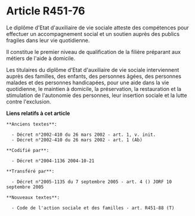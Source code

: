 # Article R451-76

Le diplôme d'Etat d'auxiliaire de vie sociale atteste des compétences pour effectuer un accompagnement social et un soutien
auprès des publics fragiles dans leur vie quotidienne.

Il constitue le premier niveau de qualification de la filière préparant aux métiers de l'aide à domicile.

Les titulaires du diplôme d'Etat d'auxiliaire de vie sociale interviennent auprès des familles, des enfants, des personnes
âgées, des personnes malades et des personnes handicapées, pour une aide dans la vie quotidienne, le maintien à domicile, la
préservation, la restauration et la stimulation de l'autonomie des personnes, leur insertion sociale et la lutte contre
l'exclusion.

**Liens relatifs à cet article**

	**Anciens textes**:

	  - Décret n°2002-410 du 26 mars 2002 - art. 1, v. init.
	  - Décret n°2002-410 du 26 mars 2002 - art. 1 (Ab)

	**Codifié par**:

	  - Décret n°2004-1136 2004-10-21

	**Transféré par**:

	  - Décret n°2005-1135 du 7 septembre 2005 - art. 4 () JORF 10 septembre 2005

	**Nouveaux textes**:

	  - Code de l'action sociale et des familles - art. R451-88 (T)
